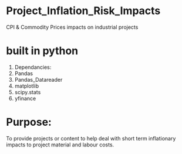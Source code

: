 # Project_Inflation_Risk_Impacts
CPI &amp; Commodity Prices impacts on industrial projects 

# built in python
1. Dependancies:
2. Pandas
3. Pandas_Datareader
4. matplotlib
5. scipy.stats
6. yfinance 

# Purpose:

<p>To provide projects or content to help deal with short term inflationary impacts to project material and labour costs. </p>
